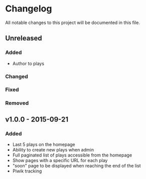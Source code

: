 # Changelog
All notable changes to this project will be documented in this file.

## Unreleased
### Added
- Author to plays

### Changed

### Fixed

### Removed

## v1.0.0 - 2015-09-21
### Added
- Last 5 plays on the homepage
- Ability to create new plays when admin
- Full paginated list of plays accessible from the homepage
- Show pages with a specific URL for each play
- "soon" page to be displayed when reaching the end of the list
- Piwik tracking

